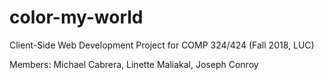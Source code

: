 # color-my-world
Client-Side Web Development Project for COMP 324/424 (Fall 2018, LUC)

Members: Michael Cabrera, Linette Maliakal, Joseph Conroy
